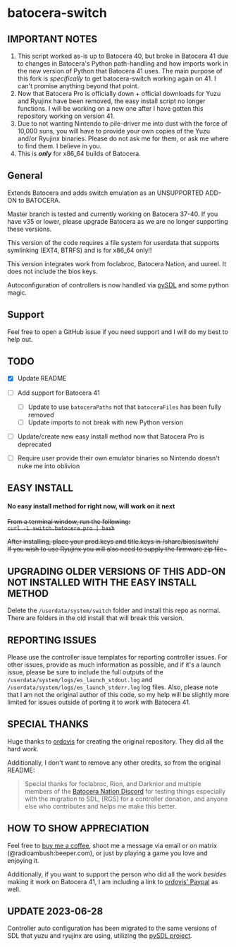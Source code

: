 # batocera-switch
## IMPORTANT NOTES
1. This script worked as-is up to Batocera 40, but broke in Batocera 41 due to changes in Batocera's Python path-handling and how imports work in the new version of Python that Batocera 41 uses. The main purpose of this fork is *specifically* to get batocera-switch working again on 41. I can't promise anything beyond that point.
2. Now that Batocera Pro is officially down + official downloads for Yuzu and Ryujinx have been removed, the easy install script no longer functions. I will be working on a new one after I have gotten this repository working on version 41.
3. Due to not wanting Nintendo to pile-driver me into dust with the force of 10,000 suns, you will have to provide your own copies of the Yuzu and/or Ryujinx binaries. Please do not ask me for them, or ask me where to find them. I believe in you.
4. This is ***only*** for x86_64 builds of Batocera.

## General
Extends Batocera and adds switch emulation as an UNSUPPORTED ADD-ON to BATOCERA.  

Master branch is tested and currently working on Batocera 37-40. If you have v35 or lower, please upgrade Batocera as we are no longer supporting these versions.

This version of the code requires a file system for userdata that supports symlinking (EXT4, BTRFS) and is for x86_64 only!!  

This version integrates work from foclabroc, Batocera Nation, and uureel.  It does not include the bios keys.  

Autoconfiguration of controllers is now handled via [pySDL](https://github.com/py-sdl/py-sdl2) and some python magic.

## Support
Feel free to open a GitHub issue if you need support and I will do my best to help out.

## TODO
- [x] Update README

- [ ] Add support for Batocera 41
  - [ ] Update to use `batoceraPaths` not that `batoceraFiles` has been fully removed
  - [ ] Update imports to not break with new Python version
- [ ] Update/create new easy install method now that Batocera Pro is deprecated
- [ ] Require user provide their own emulator binaries so Nintendo doesn't nuke me into oblivion

## EASY INSTALL

#### No easy install method for right now, will work on it next

~~From a terminal window, run the following:<br>~~
~~```curl -L switch.batocera.pro | bash```~~

~~After installing, place your prod.keys and title.keys in /share/bios/switch/  
If you wish to use Ryujinx you will also need to supply the firmware zip file~~~



## UPGRADING OLDER VERSIONS OF THIS ADD-ON NOT INSTALLED WITH THE EASY INSTALL METHOD
Delete the `/userdata/system/switch` folder and install this repo as normal.  There are folders in the old install that will break this version.  

## REPORTING ISSUES
Please use the controller issue templates for reporting controller issues.  For other issues, provide as much information as possible, and if it's a launch issue, please be sure to include the full outputs of the `/userdata/system/logs/es_launch_stdout.log` and `/userdata/system/logs/es_launch_stderr.log` log files. Also, please note that I am not the original author of this code, so my help will be slightly more limited for issues outside of porting it to work with Batocera 41.

## SPECIAL THANKS
Huge thanks to [ordovis](https://github.com/ordovice) for creating the original repository. They did all the hard work.

Additionally, I don't want to remove any other credits, so from the original README:

> Special thanks for foclabroc, Rion, and Darknior and multiple members of the [Batocera Nation Discord](https://discord.gg/cuw5Xt7M7d) for testing things especially with the migration to SDL, [RGS] for a controller donation, and anyone else who contributes and helps me make this better. 

## HOW TO SHOW APPRECIATION
Feel free to [buy me a coffee](https://buymeacoffee.com/ngencokamin), shoot me a message via email or on matrix (@radioambush:beeper.com), or just by playing a game you love and enjoying it.

Additionally, if you want to support the person who did all the work *besides* making it work on Batocera 41, I am including a link to [ordovis' Paypal](https://www.paypal.com/paypalme/ordovice) as well.

## UPDATE 2023-06-28
Controller auto configuration has been migrated to the same versions of SDL that yuzu and ryujinx are using, utilizing the [pySDL project](https://github.com/py-sdl/py-sdl2).

